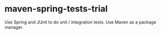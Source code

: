# maven-spring-tests-trial
Use Spring and JUnit to do unit / integration tests. Use Maven as a package manager.
